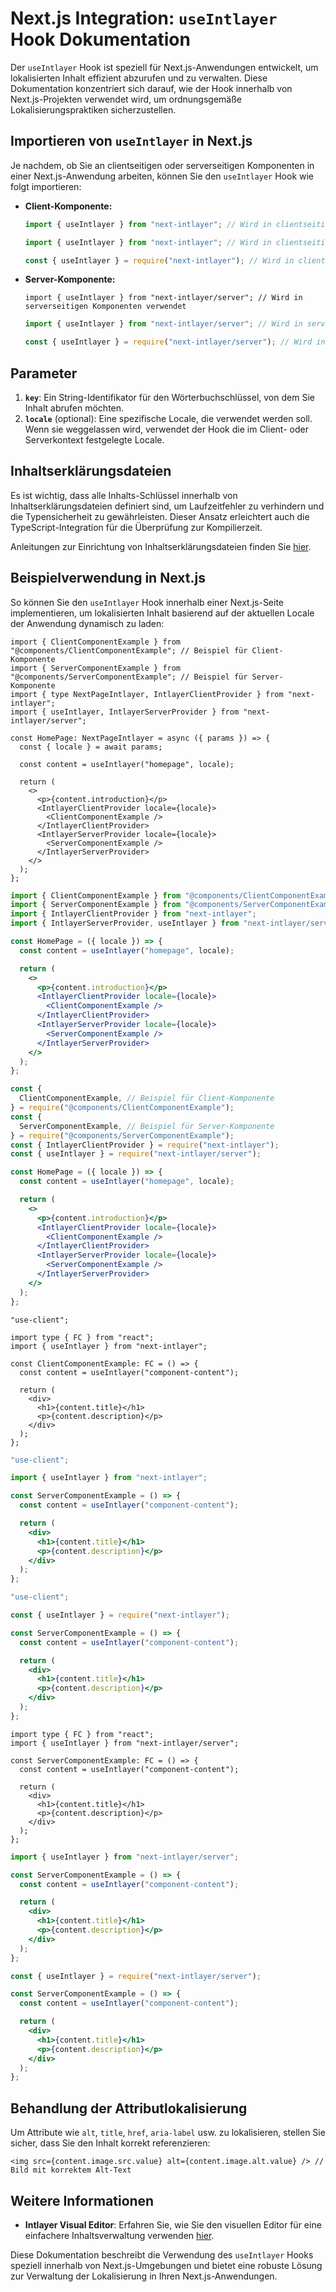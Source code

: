 # Next.js Integration: `useIntlayer` Hook Dokumentation

Der `useIntlayer` Hook ist speziell für Next.js-Anwendungen entwickelt, um lokalisierten Inhalt effizient abzurufen und zu verwalten. Diese Dokumentation konzentriert sich darauf, wie der Hook innerhalb von Next.js-Projekten verwendet wird, um ordnungsgemäße Lokalisierungspraktiken sicherzustellen.

## Importieren von `useIntlayer` in Next.js

Je nachdem, ob Sie an clientseitigen oder serverseitigen Komponenten in einer Next.js-Anwendung arbeiten, können Sie den `useIntlayer` Hook wie folgt importieren:

- **Client-Komponente:**

  ```typescript codeFormat="typescript"
  import { useIntlayer } from "next-intlayer"; // Wird in clientseitigen Komponenten verwendet
  ```

  ```javascript codeFormat="esm"
  import { useIntlayer } from "next-intlayer"; // Wird in clientseitigen Komponenten verwendet
  ```

  ```javascript codeFormat="commonjs"
  const { useIntlayer } = require("next-intlayer"); // Wird in clientseitigen Komponenten verwendet
  ```

- **Server-Komponente:**

  ```tsx codeFormat="typescript"
  import { useIntlayer } from "next-intlayer/server"; // Wird in serverseitigen Komponenten verwendet
  ```

  ```javascript codeFormat="esm"
  import { useIntlayer } from "next-intlayer/server"; // Wird in serverseitigen Komponenten verwendet
  ```

  ```javascript codeFormat="commonjs"
  const { useIntlayer } = require("next-intlayer/server"); // Wird in serverseitigen Komponenten verwendet
  ```

## Parameter

1. **`key`**: Ein String-Identifikator für den Wörterbuchschlüssel, von dem Sie Inhalt abrufen möchten.
2. **`locale`** (optional): Eine spezifische Locale, die verwendet werden soll. Wenn sie weggelassen wird, verwendet der Hook die im Client- oder Serverkontext festgelegte Locale.

## Inhaltserklärungsdateien

Es ist wichtig, dass alle Inhalts-Schlüssel innerhalb von Inhaltserklärungsdateien definiert sind, um Laufzeitfehler zu verhindern und die Typensicherheit zu gewährleisten. Dieser Ansatz erleichtert auch die TypeScript-Integration für die Überprüfung zur Kompilierzeit.

Anleitungen zur Einrichtung von Inhaltserklärungsdateien finden Sie [hier](https://github.com/aymericzip/intlayer/blob/main/docs/de/content_declaration/get_started.md).

## Beispielverwendung in Next.js

So können Sie den `useIntlayer` Hook innerhalb einer Next.js-Seite implementieren, um lokalisierten Inhalt basierend auf der aktuellen Locale der Anwendung dynamisch zu laden:

```tsx fileName="src/pages/[locale]/index.tsx" codeFormat="typescript"
import { ClientComponentExample } from "@components/ClientComponentExample"; // Beispiel für Client-Komponente
import { ServerComponentExample } from "@components/ServerComponentExample"; // Beispiel für Server-Komponente
import { type NextPageIntlayer, IntlayerClientProvider } from "next-intlayer";
import { useIntlayer, IntlayerServerProvider } from "next-intlayer/server";

const HomePage: NextPageIntlayer = async ({ params }) => {
  const { locale } = await params;

  const content = useIntlayer("homepage", locale);

  return (
    <>
      <p>{content.introduction}</p>
      <IntlayerClientProvider locale={locale}>
        <ClientComponentExample />
      </IntlayerClientProvider>
      <IntlayerServerProvider locale={locale}>
        <ServerComponentExample />
      </IntlayerServerProvider>
    </>
  );
};
```

```jsx fileName="src/pages/[locale]/index.csx" codeFormat="esm"
import { ClientComponentExample } from "@components/ClientComponentExample"; // Beispiel für Client-Komponente
import { ServerComponentExample } from "@components/ServerComponentExample"; // Beispiel für Server-Komponente
import { IntlayerClientProvider } from "next-intlayer";
import { IntlayerServerProvider, useIntlayer } from "next-intlayer/server";

const HomePage = ({ locale }) => {
  const content = useIntlayer("homepage", locale);

  return (
    <>
      <p>{content.introduction}</p>
      <IntlayerClientProvider locale={locale}>
        <ClientComponentExample />
      </IntlayerClientProvider>
      <IntlayerServerProvider locale={locale}>
        <ServerComponentExample />
      </IntlayerServerProvider>
    </>
  );
};
```

```jsx fileName="src/components/ClientComponentExample.csx" codeFormat="commonjs"
const {
  ClientComponentExample, // Beispiel für Client-Komponente
} = require("@components/ClientComponentExample");
const {
  ServerComponentExample, // Beispiel für Server-Komponente
} = require("@components/ServerComponentExample");
const { IntlayerClientProvider } = require("next-intlayer");
const { useIntlayer } = require("next-intlayer/server");

const HomePage = ({ locale }) => {
  const content = useIntlayer("homepage", locale);

  return (
    <>
      <p>{content.introduction}</p>
      <IntlayerClientProvider locale={locale}>
        <ClientComponentExample />
      </IntlayerClientProvider>
      <IntlayerServerProvider locale={locale}>
        <ServerComponentExample />
      </IntlayerServerProvider>
    </>
  );
};
```

```tsx fileName="src/components/ClientComponentExample.tsx" codeFormat="typescript"
"use-client";

import type { FC } from "react";
import { useIntlayer } from "next-intlayer";

const ClientComponentExample: FC = () => {
  const content = useIntlayer("component-content");

  return (
    <div>
      <h1>{content.title}</h1>
      <p>{content.description}</p>
    </div>
  );
};
```

```jsx fileName="src/components/ClientComponentExample.msx" codeFormat="esm"
"use-client";

import { useIntlayer } from "next-intlayer";

const ServerComponentExample = () => {
  const content = useIntlayer("component-content");

  return (
    <div>
      <h1>{content.title}</h1>
      <p>{content.description}</p>
    </div>
  );
};
```

```jsx fileName="src/components/ClientComponentExample.csx" codeFormat="commonjs"
"use-client";

const { useIntlayer } = require("next-intlayer");

const ServerComponentExample = () => {
  const content = useIntlayer("component-content");

  return (
    <div>
      <h1>{content.title}</h1>
      <p>{content.description}</p>
    </div>
  );
};
```

```tsx fileName="src/components/ServerComponentExample.tsx" codeFormat="typescript"
import type { FC } from "react";
import { useIntlayer } from "next-intlayer/server";

const ServerComponentExample: FC = () => {
  const content = useIntlayer("component-content");

  return (
    <div>
      <h1>{content.title}</h1>
      <p>{content.description}</p>
    </div>
  );
};
```

```jsx fileName="src/components/ServerComponentExample.mjx" codeFormat="esm"
import { useIntlayer } from "next-intlayer/server";

const ServerComponentExample = () => {
  const content = useIntlayer("component-content");

  return (
    <div>
      <h1>{content.title}</h1>
      <p>{content.description}</p>
    </div>
  );
};
```

```jsx fileName="src/components/ServerComponentExample.csx" codeFormat="commonjs"
const { useIntlayer } = require("next-intlayer/server");

const ServerComponentExample = () => {
  const content = useIntlayer("component-content");

  return (
    <div>
      <h1>{content.title}</h1>
      <p>{content.description}</p>
    </div>
  );
};
```

## Behandlung der Attributlokalisierung

Um Attribute wie `alt`, `title`, `href`, `aria-label` usw. zu lokalisieren, stellen Sie sicher, dass Sie den Inhalt korrekt referenzieren:

```tsx
<img src={content.image.src.value} alt={content.image.alt.value} /> // Bild mit korrektem Alt-Text
```

## Weitere Informationen

- **Intlayer Visual Editor**: Erfahren Sie, wie Sie den visuellen Editor für eine einfachere Inhaltsverwaltung verwenden [hier](https://github.com/aymericzip/intlayer/blob/main/docs/de/intlayer_editor.md).

Diese Dokumentation beschreibt die Verwendung des `useIntlayer` Hooks speziell innerhalb von Next.js-Umgebungen und bietet eine robuste Lösung zur Verwaltung der Lokalisierung in Ihren Next.js-Anwendungen.
